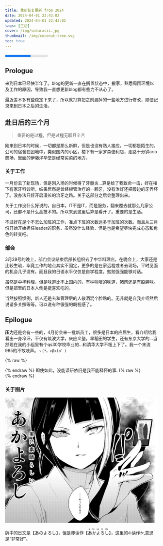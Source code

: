 ```yaml
---
title: 重新恢复更新 from 2024
date: 2024-04-01 22:43:02
updated: 2024-04-01 22:43:02
tags: [生活]
cover: /img/subarasii.jpg
thumbnail: /img/coconut-tree.svg
toc: true
---
```


<progress class="progress is-warning" value="60" max="100"></progress>

## Prologue

来到日本已经快半年了。blog的更新一直在搁置状态中，搬家，熟悉周围环境以及工作的原因，导致我一直想更新blog都有些力不从心了。

最近差不多有些稳定下来了，所以就打算把之前漏掉的一些地方进行修改，顺便记录来到日本之后的生活。

<!-- more -->

## 赴日后的三个月

> 重要的是过程，但是过程无聊且辛苦

刚来到日本的时候，一切都是那么新鲜，但是也没有熟人接应，一切都是陌生的。公司的宿舍在团地中，类似国内的小区，楼下有一家罗森便利店，走路十分钟ario商场，里面的伊藤洋华堂是经常买菜的地方。

### 关于工作

一月份去了新现场，但是刚入场的时候得了牙髓炎...算是给了我致命一击，好在楼下有家牙科诊所，结果居然是曾经根管治疗的一颗牙，没有治好还把旁边的牙弄坏了。没办法只好开启漫长的治牙之路。关于这部分之后会整理出来。

关于工作没什么好说的，自日本，IT不是IT，而是服务，翻来覆去就那么几家公司，还都不是什么高技术的。所以来到这里后算是看开了。重要的是生活。

不过好在是个不怎么加班的工作，准点下班的次数远多于加班的次数。而且从三月份开始开始担任leader的职务，虽然没什么经验，但是也是希望尽快完成心态和角色的转变吧。

### 部会

3月29号的晚上，部门会议结束后部长组织去了中华料理店，在晚会上，大家还是比较生疏，毕竟工作的地点其实不固定，更多的是在家远程或者去现场，平时见面的机会几乎没有。而且我的日语水平仅仅是自学程度，勉勉强强能够对话。

虽然是中华料理，但是味道比不上国内的，有种味噌的味道，猪肉还是有股腥味。但是部里的日本人倒是挺喜欢吃的。

当然按照惯例，新人还是去和管理层的人敬酒混个脸熟的。无非就是自我介绍然后说请多关照等等。可以说有种很强的既视感了。

## Epilogue

**压力**还是会有一些的，4月份会来一批新员工，很多是日本的应届生，看介绍给我看出一身冷汗，不仅有筑波大学，庆应义塾，早稻田的学生，还有东京大学的...当然现在我的小组里有个qs30学校毕业的...和清华大学不相上下了。我一个末流985的不敢吱声。`ヽ(*。>Д<)o゜)`

{% raw %}<article class="message is-warning"><div class="message-body">{% endraw %}
 即使如此，没能读研依旧是我不能释怀的事.
{% raw %}</div></article>{% endraw %}

###  关于图片

![素晴らしい](../img/subarasii.jpg)

牌中的日文是【あのよろし】，但是却读作【<ruby>あかよろし<rt>a no yo ro shi</rt></ruby>】，这里的`の`读作`か`,意思是“非常好”。


